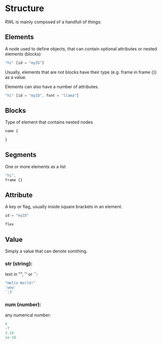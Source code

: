 # Structure

RWL is mainly composed of a handfull of things:

## Elements

A node used to define objects, that can contain optional attributes or nested elements (blocks)

```js
"hi" [id = "myID"]
```

Usually, elements that are not blocks have their type (e.g. frame in frame {}) as a value.

Elements can also have a number of attributes.

```js
"hi" [id = "myID", font = "llama"]
```

## Blocks

Type of element that contains nested nodes

```js
name {

}
```

## Segments

One or more elements as a list

```js
"hi",
frame {}
```

## Attribute

A key or flag, usually inside square brackets in an element.

```js
id = "myID"
```

```js
flex
```

## Value

Simply a value that can denote somthing.

### str (string):

text in "", '' or \`\`:

```js
"Hello World!"
'wow'
`:3`
```

### num (number):

any numerical number:

```js
4
-7
3.14
1e-18
```
